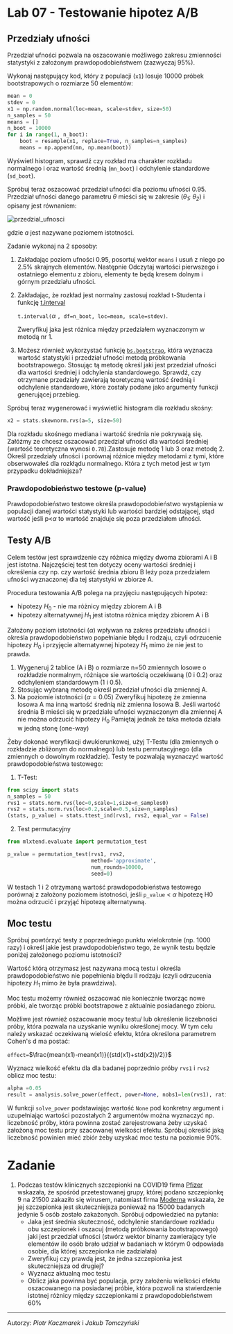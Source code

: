# Lab 07 - Testowanie hipotez A/B
<!-- <-- https://www.kaggle.com/pmarcelino/comprehensive-data-exploration-with-python> -->

## Przedziały ufności
Przedział ufności pozwala na oszacowanie możliwego zakresu zmienności statystyki z założonym prawdopodobieństwem (zazwyczaj 95%).

Wykonaj następujący kod, który z populacji (`x1`) losuje 10000 próbek bootstrapowych o rozmiarze 50 elementów:
```python
mean = 0
stdev = 0
x1 = np.random.normal(loc=mean, scale=stdev, size=50)
n_samples = 50
means = []
n_boot = 10000
for i in range(1, n_boot):
    boot = resample(x1, replace=True, n_samples=n_samples)
    means = np.append(mn, np.mean(boot))
```
Wyświetl histogram, sprawdź czy rozkład ma charakter rozkładu normalnego i oraz wartość średnią (`mn_boot`) i odchylenie standardowe (`sd_boot`).

Spróbuj teraz oszacować przedział ufności dla poziomu ufności 0.95. 
Przedział ufności danego parametru *θ* mieści się w zakresie (*θ<sub>1</sub>*; *θ<sub>2</sub>*) i opisany jest równaniem:

![przedzial_ufnosci](images/lab_07/przedzial_ufnosci.svg)

gdzie *ɑ* jest nazywane poziomem istotności.

Zadanie wykonaj na 2 sposoby:
1. Zakładając poziom ufności 0.95, posortuj wektor `means` i usuń z niego po 2.5% skrajnych elementów. Następnie Odczytaj wartości pierwszego i ostatniego elementu z  zbioru, elementy te będą kresem dolnym i górnym przedziału ufności.
2. Zakładając, że rozkład jest normalny zastosuj rozkład t-Studenta i funkcję  [t.interval](https://docs.scipy.org/doc/scipy/reference/generated/scipy.stats.t.html)
   
   `t.interval(`$\alpha$ `, df=n_boot, loc=mean, scale=stdev)`.
   
   Zweryfikuj jaka jest różnica między przedziałem wyznaczonym w metodą nr 1.

3. Możesz również wykorzystać funkcję [`bs.bootstrap`](https://pypi.org/project/bootstrapped/), która wyznacza wartość statystyki i przedział ufności metodą próbkowania bootstrapowego. Stosując tą metodę określ jaki jest przedział ufności dla wartości średniej i odchylenia standardowego. Sprawdź, czy otrzymane przedziały zawierają teoretyczną wartość średnią i odchylenie standardowe, które zostały podane jako argumenty funkcji generującej przebieg.

Spróbuj teraz wygenerować i wyświetlić histogram dla rozkładu skośny:
``` python
x2 = stats.skewnorm.rvs(a=5, size=50)
```
Dla rozkładu skośnego mediana i wartość średnia nie pokrywają się. Załóżmy ze chcesz oszacować przedział ufności dla wartości średniej (wartość teoretyczna wynosi `0.78`).Zastosuje metodę 1 lub 3 oraz metodę 2. Określ przedziały ufności i porównaj różnice między metodami z tymi, które obserwowałeś dla rozkłądu normalnego. Która z tych metod jest w tym przypadku dokładniejsza?

### Prawdopodobieństwo testowe (p-value)
Prawdopodobieństwo testowe określa prawdopodobieństwo wystąpienia w populacji danej wartości statystyki  lub wartości bardziej odstającej, stąd wartość jeśli p<$\alpha$ to wartość znajduje się poza przedziałem ufności.

## Testy A/B

Celem testów jest sprawdzenie czy różnica między dwoma zbiorami A i B jest istotna. Najczęściej test ten dotyczy oceny wartości średniej i określenia czy np. czy wartość średnia zbioru B leży poza przedziałem ufności wyznaczonej dla tej statystyki w zbiorze A.

Procedura testowania A/B polega na przyjęciu następujących hipotez:
- hipotezy $H_0$ - nie ma różnicy między zbiorem A i B
- hipotezy alternatywnej $H_1$ jest istotna różnica między zbiorem A i B

Założony poziom istotności ($\alpha$) wpływan na zakres przedziału ufności i określa prawdopodobieństwo popełnianie błędu I rodzaju, czyli odrzucenie hipotezy $H_0$ i przyjęcie alternatywnej hipotezy $H_1$ mimo że nie jest to prawda.

1. Wygeneruj 2 tablice (A i B) o rozmiarze n=50 zmiennych losowe o rozkładzie normalnym, różniące sie wartością oczekiwaną (0 i 0.2) oraz odchyleniem standardowym (1 i 0.5). 
2.  Stosując wybraną metodę określ przedział ufności dla zmiennej A.
3.  Na poziomie istotności ($\alpha=0.05$) Zweryfikuj hipotezę że zmienna losowa A ma inną wartość średnią niż zmienna losowa B. Jeśli wartość średnia B mieści się w przedziale ufności wyznaczonym dla zmiennej A nie można odrzucić hipotezy $H_0$ Pamiętaj jednak że taka metoda działa w jedną stonę (one-way) 

Żeby dokonać weryfikacji dwukierunkowej, użyj T-Testu (dla zmiennych o rozkładzie zbliżonym do normalnego) lub testu permutacyjnego (dla zmiennych o dowolnym rozkładzie). Testy te pozwalają wyznaczyć wartość prawdopodobieństwa testowego:

1. T-Test:
```python
from scipy import stats
n_samples = 50
rvs1 = stats.norm.rvs(loc=0,scale=1,size=n_samples0)
rvs2 = stats.norm.rvs(loc=0.2,scale=0.5,size=n_samples)
(stats, p_value) = stats.ttest_ind(rvs1, rvs2, equal_var = False)
```
2. Test permutacyjny
```python
from mlxtend.evaluate import permutation_test

p_value = permutation_test(rvs1, rvs2,
                           method='approximate',
                           num_rounds=10000,
                           seed=0)
```
 W testach 1 i 2 otrzymaną wartość prawdopodobieństwa testowego porównaj z założony poziomem istotności, jeśli `p_value` < $\alpha$ hipotezę H0 można odrzucić i przyjąć hipotezę alternatywną.

 ## Moc testu 
 Spróbuj powtórzyć testy z poprzedniego punktu wielokrotnie (np. 1000 razy) i określ jakie jest prawdopodobieństwo tego, że wynik testu będzie poniżej założonego poziomu istotności?

 Wartość którą otrzymasz jest nazywana mocą testu i określa prawdopodobieństwo nie popełnienia błędu II rodzaju (czyli odrzucenia hipotezy $H_1$ mimo że była prawdziwa).

 Moc testu możemy również oszacować nie koniecznie tworząc nowe próbki, ale tworząc próbki bootstrapowe z aktualnie posiadanego zbioru.

 Możliwe jest również oszacowanie mocy testu/ lub określenie liczebności próby, która pozwala na uzyskanie wyniku określonej mocy.
 W tym celu należy wskazać oczekiwaną wielość efektu, która określona parametrem Cohen's d ma postać:

 `effect=`$\frac{mean(x1)-mean(x1)}{(std(x1)+std(x2))/2)}$

 Wyznacz wielkość efektu dla dla badanej poprzednio próby `rvs1` i `rvs2` oblicz moc testu: 
 ``` python
alpha =0.05
 result = analysis.solve_power(effect, power=None, nobs1=len(rvs1), ratio=1.0, alpha=alpha)
 ```

 W funkcji `solve_power` podstawiając wartość `None` pod konkretny argument i uzupełniając wartości pozostałych 2 argumentów można wyznaczyć np. liczebność próby, która powinna zostać zarejestrowana żeby uzyskać założoną moc testu przy szacowanej wielkości  efektu. Spróbuj określić jaką liczebność powinien mieć zbiór żeby uzyskać moc testu na poziomie 90%.


 # Zadanie
1. Podczas testów klinicznych szczepionki na COVID19 firma [Pfizer](https://www.pfizer.com/news/press-release/press-release-detail/pfizer-and-biontech-conclude-phase-3-study-covid-19-vaccine) wskazała, że spośród przetestowanej grupy, której podano szczepionkę 9  na 21500 zakaziło się wirusem, natomiast firma [Moderna](https://www.bbc.com/news/health-54902908) wskazała, że jej szczepionka jest skuteczniejsza ponieważ na 15000 badanych jedynie 5 osób zostało zakażonych. Spróbuj odpowiedzieć na pytania:
   - Jaka jest średnia skuteczność, odchylenie standardowe rozkładu obu szczepionek i oszacuj (metodą próbkowania bootstrapowego) jaki jest przedział ufności (stwórz wektor binarny zawierający tyle elementów ile osób brało udział w badaniach w którym 0 odpowiada osobie, dla której szczepionka nie zadziałała)
   - Zweryfikuj czy prawdą jest, że jedna szczepionka jest skuteczniejsza od drugiej?
   - Wyznacz aktualną moc testu
   - Oblicz jaka powinna być populacja, przy założeniu wielkości efektu oszacowanego na posiadanej próbie, która pozwoli na stwierdzenie istotnej różnicy między szczepionkami z prawdopodobieństwem 60% 




<!-- ## Testowanie hipotez dla rozkładów wielomianowych (multinomiar distribution) -->


---
Autorzy: *Piotr Kaczmarek* i *Jakub Tomczyński*
